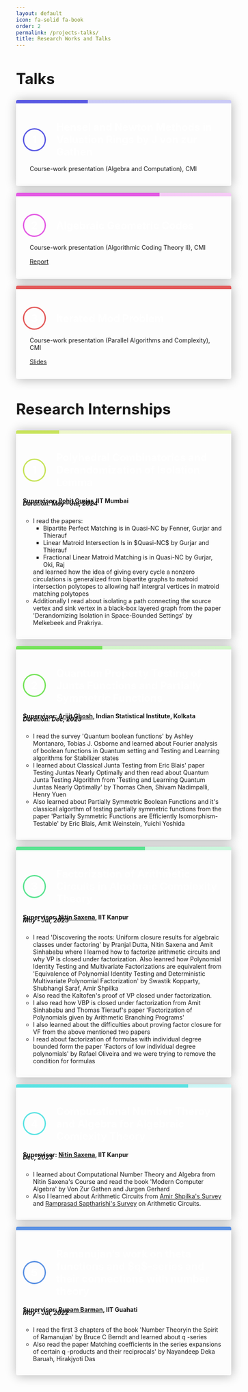 ```yaml
---
layout: default
icon: fa-solid fa-book
order: 2
permalink: /projects-talks/
title: Research Works and Talks
---
```


<!-- <style>
@import url('https://fonts.googleapis.com/css2?family=Space+Mono:ital,wght@0,400;0,700;1,400;1,700&display=swap');

body { 
  /* font-family: 'Space Mono', monospace;  */
  display: flex;
  flex-direction: column;

ol.alternating-colors {
  counter-reset: list-counter;
}

ol.alternating-colors li {
  color: #fff7d1;
  padding-left: 16px;fff
  margin-top: 24px;
  position: relative;
  font-size: 16px;
  line-height: 20px;
  list-style: none; /* Remove default list styling */
  counter-increment: list-counter;
}

ol.alternating-colors li::before {
  content: counter(list-counter);
  display: flex;
  align-items: center;
  justify-content: center;
  height: 42px;
  width: 42px;
  border-radius: 50%;
  border: 2px solid #ddd;
  position: absolute;
  top: 0;
  left: -56px; /* Adjusted to position the circle correctly */
  text-align: center;
  vertical-align: middle;
  /* background-color: #fff; Optional: background color for better visibility */
  color: #fff; /* Optional: color for the counter text */
}

ol.alternating-colors li:nth-child(odd)::before {
  border-color: #0BAD02;
}

ol.alternating-colors li:nth-child(even)::before {
  border-color: #2378D5;
}

strong {
  color: #ffffff;
}

</style>

<body>
<ol class="alternating-colors">
  <li>
    <strong>Half-Life 2</strong>
    <p>Fight aliens, wear a head crab, learn about gravity</p>
  </li>
  <li>
    <strong>Halo: Combat Evolved</strong>
    <p>Fight aliens, wear an AI, learn about screen peeking siblings</p>
  </li>
  <li>
    <strong>Team Fortress 2</strong>
    <p>Fight non-alien residents, wear hats, learn about teamwork</p>
  </li>
  <li>
    <strong>Tribes</strong>
    <p>Ski, slip, and slide your way to victory</p>
  </li>
</ol>
</body> -->


<style>
p.newlist {
  margin: 1rem;
  /* line-height: 1.6; */
}

ol.newlist {
  list-style: none;
  counter-reset: list;
  padding: 0 0rem;
}

li.newlist {
  --stop: calc(100% / var(--length) * var(--i));
  --l: 62%;
  --l2: 88%;
  --h: calc((var(--i) - 9) * (180 / var(--length)));
  --c1: hsl(var(--h), 71%, var(--l));
  --c2: hsl(var(--h), 71%, var(--l2));

  position: relative;
  counter-increment: list;
  /* max-width: 45rem; */
  margin: 1rem auto;
  /* padding: 2rem 1rem 1rem; */
  box-shadow: 0.1rem 0.1rem 1.5rem rgba(0, 0, 0, 0.3);
  border-radius: 0.25rem;
  overflow: hidden;
  /* background-color: white; */
}

li.newlist::before {
  content: '';
  display: block;
  width: 100%;
  height: 0.5rem;
  position: absolute;
  top: 0;
  left: 0;
  background: linear-gradient(to right, var(--c1) var(--stop), var(--c2) var(--stop));
}

h3.newlist {
  display: flex;
  align-items: center; /* Change this to center */
  margin: 1rem 1rem 1rem;
  color: white;
}

h3.newlist::before {
  display: flex;
  justify-content: center;
  align-items: center;
  flex: 0 0 auto;
  margin-right: 1rem;
  width: 3rem;
  height: 3rem;
  content: counter(list);
  /* padding: 1rem; */
  border-radius: 50%;
  border-width: 2px;
  border: 3px solid var(--c1);
  color: white;
}

@media (min-width: 40em) {
  li.newlist {
    /* margin: 3rem auto; */
    padding: 3rem 1rem 1rem;
  }

  h3.newlist {
    font-size: 1.5rem;
    margin: 1 0 0.5rem;
  }

  h3.newlist::before {
    margin-right: 1.5rem;
  }
}
</style>


<body>
<h2 style="font-size:2.5em;">Talks</h2>
<ol class="newlist" style="--length: 3" role="list">
<li class="newlist" style="--i: 1">
<h3 class="newlist">Hensel and Newton Methods in Valuation Rings by J von zur Gathen</h3>
<p class="newlist">
Course-work presentation (Algebra and Computation), CMI
</p>
</li>
<li class="newlist" style="--i: 2">
<h3 class="newlist">Algebraic Geometric Codes</h3>
<p class="newlist">
Course-work presentation (Algorithmic Coding Theory II), CMI
</p>
<p class="newlist">
<a href="/assets/act-report.pdf">Report</a>
</p>
</li>
<li class="newlist" style="--i: 3">
<h3 class="newlist">Iterated Mod Problem</h3>
<p class="newlist">
Course-work presentation (Parallel Algorithms and Complexity), CMI
</p>
<p class="newlist">
<a href="/assets/parallel-presentation-iterated-mod.pdf">Slides</a>
</p>
</li>
</ol>
<h2 style="font-size:2.5em;">Research Internships</h2>
<ol class="newlist" style="--length: 5" role="list">
	<li class="newlist" style="--i: 1">
		<h3 class="newlist">Polyhedral Combinatorics and Derandomization of Isolation Lemma</h3>
		<h4 style="margin-bottom: -30px;">Supervisor: <a href="https://www.cse.iitb.ac.in/~rgurjar/">Rohit Gurjar</a>, IIT Mumbai</h4>
		<h5>Duration: May - Jul, 2024</h5>
		<p class="newlist">
		<ul>
			<li>I read the papers:<ul> <li>Bipartite Perfect Matching is in  Quasi-NC  by Fenner, Gurjar and  Thierauf</li>
			<li>Linear Matroid Intersection Is in $Quasi-NC$ by Gurjar and Thierauf</li>
			<li>Fractional Linear Matroid Matching is in Quasi-NC by Gurjar, Oki, Raj</li>
			</ul>
		and learned how the idea of giving every cycle a nonzero circulations is generalized from bipartite graphs to matroid intersection polytopes to allowing half intergral vertices in matroid matching polytopes</li>
		<li>Additionally I read about isolating a path connecting the source vertex and sink vertex in a black-box layered graph from the paper 'Derandomizing Isolation in Space-Bounded Settings' by Melkebeek and Prakriya.</li>
		</ul>
		</p>
	</li>
	<li class="newlist" style="--i: 2">
		<h3 class="newlist">Quantum Property Testing of Junta Functions and Partially Symmetric Functions</h3>
		<h4 style="margin-bottom: -30px;">Supervisor: <a href="https://sites.google.com/site/homepagearijitghosh/">Arijit Ghosh</a>, Indian Statistical Institute, Kolkata</h4>
		<h5>Duration: Dec, 2023</h5>
		<p class="newlist">
		<ul>
			<li>I read the survey 'Quantum boolean functions' by Ashley Montanaro, Tobias J. Osborne and learned  about Fourier analysis of boolean functions in Quantum setting and Testing and Learning algorithms for Stabilizer states</li>
		<li>I learned about Classical Junta Testing from Eric Blais' paper Testing Juntas Nearly Optimally and then read about Quantum Junta Testing Algorithm from 'Testing and Learning Quantum Juntas Nearly Optimally' by Thomas Chen, Shivam Nadimpalli, Henry Yuen</li>
		<li>Also learned about Partially Symmetric Boolean Functions and it's classical algorthm of testing partially symmetric functions from the paper 'Partially Symmetric Functions are Efficiently Isomorphism-Testable' by Eric Blais, Amit Weinstein, Yuichi Yoshida</li>
		</ul>
		</p>
	</li>
	<li class="newlist" style="--i: 3">
		<h3 class="newlist">Factorization of Arithmetic Circuits in Algebraic Complexity Theory</h3>
		<h4 style="margin-bottom: -30px;">
		Supervisor: <a href="https://www.cse.iitk.ac.in/users/nitin/">Nitin Saxena</a>, IIT Kanpur
		</h4>
		<h5>
		May - Jul, 2023
		</h5>
		<p class="newlist">
		<ul>
			<li>I read 'Discovering the roots: Uniform closure results for algebraic classes under factoring' by Pranjal Dutta, Nitin Saxena and Amit Sinhababu  where I learned how to factorize arithmetic circuits and why  VP  is closed under factorization. Also leanred how Polynomial Identity Testing and Multivariate Factorizations are equivalent from 'Equivalence of Polynomial Identity Testing and Deterministic Multivariate Polynomial Factorization' by Swastik Kopparty, Shubhangi Saraf, Amir Shpilka</li>
		<li>Also read the Kaltofen's proof of  VP  closed under factorization.</li>
		<li>I also read how  VBP  is closed under factorization from Amit Sinhababu and Thomas Tierauf's paper 'Factorization of Polynomials given by Arithmetic Branching Programs'</li>
		<li>I also learned about the difficulties about proving factor closure for  VF  from the above mentioned two papers</li>
		<li>I read about factorization of formulas with individual degree bounded form the paper 'Factors of low individual degree polynomials' by Rafael Oliveira and we were trying to remove the condition for formulas</li>
		</ul>
		</p>
	</li>
	<li class="newlist" style="--i: 4">
		<h3 class="newlist">Computational Number Theroy and Algebra for Algebraic Comlexity Theory</h3>
		<h4 style="margin-bottom: -30px;">
		Supervisor: <a href="https://www.cse.iitk.ac.in/users/nitin/">Nitin Saxena</a>, IIT Kanpur</h4>
		<h5>
		Dec, 2023
		</h5>
		<p class="newlist">
		<ul>
		<li>I learned about Computational Number Theory and Algebra from Nitin Saxena's Course and read the book 'Modern Computer Algebra' by Von Zur Gathen and Jurgen Gerhard</li>
		<li>Also I learned about Arithmetic Circuits from <a href="https://www.nowpublishers.com/article/Details/TCS-039">Amir Shpilka's Survey</a> and 
	<a href="https://github.com/dasarpmar/lowerbounds-survey">Ramprasad Saptharishi's Survey</a> on Arithmetic Circuits.</li>
		</ul>
		</p>
	</li>
	<li class="newlist" style="--i: 5">
		<h3 class="newlist">Ramanujan’s work on theta functions and $q$-series and their connections with number theory</h3>
		<h4 style="margin-bottom: -30px;">
		Supervisor: <a href="https://www.iitg.ac.in/rupam/">Rupam Barman</a>, IIT Guahati</h4>
		<h5>
		May - Jul, 2022
		</h5>
		<p class="newlist">
		<ul>
			<li>I read the first 3 chapters of the book 'Number Theoryin the Spirit of Ramanujan' by Bruce C Berndt and learned about  q -series</li>
		<li>Also read the paper 
		Matching coefficients in the series expansions of certain  q -products and their reciprocals' by Nayandeep Deka Baruah, Hirakjyoti Das</li>
		</ul>
		</p>
	</li>
</ol>
</body>

